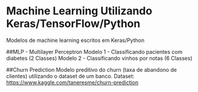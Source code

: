 # Machine Learning Utilizando Keras/TensorFlow/Python
Modelos de machine learning escritos em Keras/Python


##MLP - Multilayer Perceptron 
Modelo 1 - Classificando pacientes com diabetes (2 Classes)
Modelo 2 - Classificando vinhos por notas (6 Classes)

##Churn Prediction
Modelo preditivo do churn (taxa de abandono de clientes) utilizando o dataset de um banco. 
Dataset: https://www.kaggle.com/taneresme/churn-prediction
